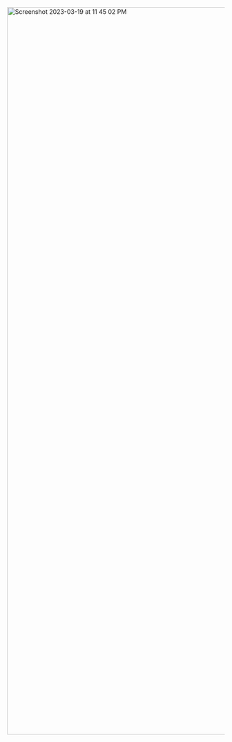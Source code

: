 <img width="1680" alt="Screenshot 2023-03-19 at 11 45 02 PM" src="https://user-images.githubusercontent.com/26884795/226207911-c060ae41-7099-4963-ae2f-e6225dc6ec54.png">
